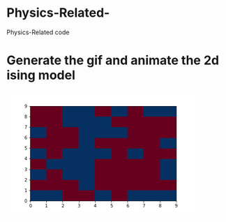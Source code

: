 # Physics-Related-
Physics-Related code
# Generate the gif and animate the 2d ising model
![Generate ising model transition with time at T=1000](https://github.com/ericntunctu/Physics-Related-/blob/master/T%3D1000.gif)
